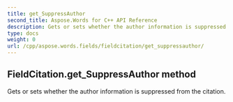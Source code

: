 ```yaml
---
title: get_SuppressAuthor
second_title: Aspose.Words for C++ API Reference
description: Gets or sets whether the author information is suppressed from the citation. 
type: docs
weight: 0
url: /cpp/aspose.words.fields/fieldcitation/get_suppressauthor/
---
```

## FieldCitation.get_SuppressAuthor method


Gets or sets whether the author information is suppressed from the citation. 

